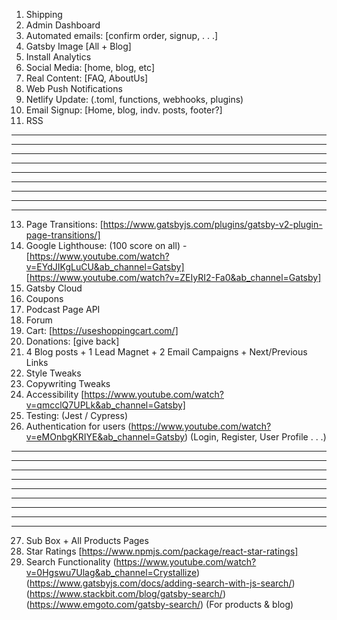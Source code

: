 1. Shipping
2. Admin Dashboard
3. Automated emails: [confirm order, signup, . . .]
4. Gatsby Image [All + Blog]
5. Install Analytics
6. Social Media: [home, blog, etc]
7. Real Content: [FAQ, AboutUs]
8. Web Push Notifications
9. Netlify Update: (.toml, functions, webhooks, plugins)
10. Email Signup: [Home, blog, indv. posts, footer?]
11. RSS

---

---

---

---

---

---

---

---

---

13. Page Transitions: [https://www.gatsbyjs.com/plugins/gatsby-v2-plugin-page-transitions/]
14. Google Lighthouse: (100 score on all) - [https://www.youtube.com/watch?v=EYdJIKgLuCU&ab_channel=Gatsby] [https://www.youtube.com/watch?v=ZEIyRI2-Fa0&ab_channel=Gatsby]
15. Gatsby Cloud
16. Coupons
17. Podcast Page API
18. Forum
19. Cart: [https://useshoppingcart.com/]
20. Donations: [give back]
21. 4 Blog posts + 1 Lead Magnet + 2 Email Campaigns + Next/Previous Links
22. Style Tweaks
23. Copywriting Tweaks
24. Accessibility [https://www.youtube.com/watch?v=qmcclQ7UPLk&ab_channel=Gatsby]
25. Testing: (Jest / Cypress)
26. Authentication for users (https://www.youtube.com/watch?v=eMOnbgKRIYE&ab_channel=Gatsby) (Login, Register, User Profile . . .)

---

---

---

---

---

---

---

---

---

27. Sub Box + All Products Pages
28. Star Ratings [https://www.npmjs.com/package/react-star-ratings]
29. Search Functionality (https://www.youtube.com/watch?v=0Hgswu7Ulag&ab_channel=Crystallize) (https://www.gatsbyjs.com/docs/adding-search-with-js-search/) (https://www.stackbit.com/blog/gatsby-search/) (https://www.emgoto.com/gatsby-search/) (For products & blog)
